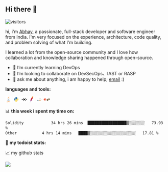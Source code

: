 ## Hi there 👋
![visitors](https://visitor-badge.glitch.me/badge?page_id=abhaysinghr516.abhaysinghr516)
<br />

hi, i'm [Abhay](https://abhaysinghrathore.me), a passionate, full-stack developer and software engineer from India. I'm very focused on the experience, architecture, code quality, and problem solving of what I'm building.

I learned a lot from the open-source community and I love how collaboration and knowledge sharing happened through open-source.

  
- 🌱 I’m currently learning DevOps
- 👯 I’m looking to collaborate on DevSecOps、IAST or RASP
- 💬 ask me about anything, i am happy to help; [email](mailto:abhaysinghr516@gmail.com) :)

**languages and tools:**  

<code><img height="20" src="https://raw.githubusercontent.com/github/explore/80688e429a7d4ef2fca1e82350fe8e3517d3494d/topics/java/java.png"></code>
<code><img height="20" src="https://raw.githubusercontent.com/github/explore/80688e429a7d4ef2fca1e82350fe8e3517d3494d/topics/python/python.png"></code>
<code><img height="20" src="https://raw.githubusercontent.com/github/explore/80688e429a7d4ef2fca1e82350fe8e3517d3494d/topics/go/go.png"></code>
<code><img height="20" src="https://raw.githubusercontent.com/github/explore/80688e429a7d4ef2fca1e82350fe8e3517d3494d/topics/maven/maven.png"></code>
<code><img height="20" src="https://raw.githubusercontent.com/github/explore/80688e429a7d4ef2fca1e82350fe8e3517d3494d/topics/mysql/mysql.png"></code>
<code><img height="20" src="https://raw.githubusercontent.com/github/explore/80688e429a7d4ef2fca1e82350fe8e3517d3494d/topics/git/git.png"></code>

📊 **this week i spent my time on:**
<!--START_SECTION:waka-->

```text
Solidity            34 hrs 26 mins  █████████████████▒░░░░░░░   73.93 %
Other           4 hrs 14 mins   ████▒░░░░░░░░░░░░░░░░░░░░   17.81 %
```

<!--END_SECTION-->


🚧 **my todoist stats:**

<!-- TODO-IST:START -->
<!-- TODO-IST:END -->

📈 my github stats

![](https://github-readme-stats.vercel.app/api?username=abhaysinghr516)
